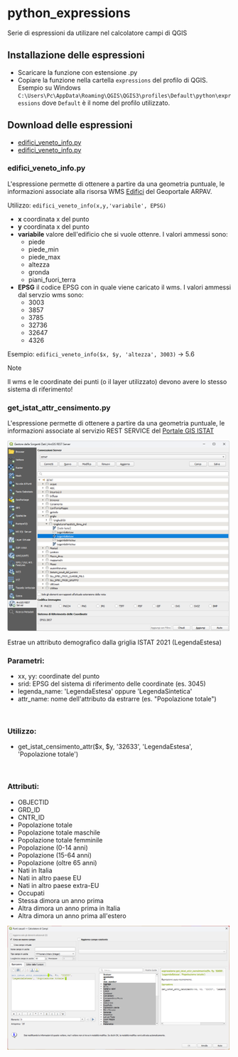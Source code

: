 # python_expressions
Serie di espressioni da utilizare nel calcolatore campi di QGIS

## Installazione delle espressioni
- Scaricare la funzione con estensione .py
- Copiare la funzione nella cartella `expressions` del profilo di QGIS. Esempio su Windows `C:\Users\Pc\AppData\Roaming\QGIS\QGIS3\profiles\Default\python\expressions` dove `Default` è il nome del profilo utilizzato.

## Download delle espressioni
- [edifici_veneto_info.py](https://raw.githubusercontent.com/ludovico85/GIS-RESOURCES/master/python_expression/expression/edifici_veneto_info.py)
- [edifici_veneto_info.py](https://raw.githubusercontent.com/ludovico85/GIS-RESOURCES/master/python_expression/expression/get_istat_attr_censimento.py)

### edifici_veneto_info.py
L'espressione permette di ottenere a partire da una geometria puntuale, le informazioni associate alla risorsa WMS [Edifici](https://gaia.arpa.veneto.it/layers/dbnir:geonode:v_edifici) del Geoportale ARPAV.

Utilizzo: `edifici_veneto_info(x,y,'variabile', EPSG)`
- **x** coordinata x del punto
- **y** coordinata x del punto
- **variabile** valore dell'edificio che si vuole ottenre. I valori ammessi sono:
	- piede
    - piede_min
	- piede_max
	- altezza
	- gronda
	- piani_fuori_terra
- **EPSG** il codice EPSG con in quale viene caricato il wms. I valori ammessi dal servzio wms sono:
	- 3003
    - 3857
	- 3785
    - 32736
    - 32647
    - 4326

Esempio: `edifici_veneto_info($x, $y, 'altezza', 3003)` -> 5.6

> [!NOTE] 
> Il wms e le coordinate dei punti (o il layer utilizzato) devono avere lo stesso sistema di riferimento!

### get_istat_attr_censimento.py
L'espressione permette di ottenere a partire da una geometria puntuale, le informazioni associate al servizio REST SERVICE del [Portale GIS ISTAT](https://gisportal.istat.it/server/rest/services)

<img src="img/Immagine 2025-03-29 110023.png" width="500">

Estrae un attributo demografico dalla griglia ISTAT 2021 (LegendaEstesa)
    
<h3>Parametri:</h3>
<ul>
<li>xx, yy: coordinate del punto
<li>srid: EPSG del sistema di riferimento delle coordinate (es. 3045)
<li>legenda_name: 'LegendaEstesa' oppure 'LegendaSintetica'
<li>attr_name: nome dell'attributo da estrarre (es. "Popolazione totale")
</ul>
<br>
<h3>Utilizzo:</h3>
<ul>
<li>get_istat_censimento_attr($x, $y, '32633', 'LegendaEstesa', 'Popolazione totale')</li>
</ul>
<br>
<h3>Attributi:</h3>
<ul>
<li>OBJECTID</li>  
<li>GRD_ID</li>  
<li>CNTR_ID</li>  
<li>Popolazione totale</li>  
<li>Popolazione totale maschile</li>  
<li>Popolazione totale femminile</li>  
<li>Popolazione (0-14 anni)</li>  
<li>Popolazione (15-64 anni)</li>  
<li>Popolazione (oltre 65 anni)</li>  
<li>Nati in Italia</li>  
<li>Nati in altro paese EU</li>  
<li>Nati in altro paese extra-EU</li>  
<li>Occupati</li>  
<li>Stessa dimora un anno prima</li>  
<li>Altra dimora un anno prima in Italia</li>  
<li>Altra dimora un anno prima all'estero</li>
</ul>

<img src="img/Immagine 2025-03-29 111419.png" width="500">
